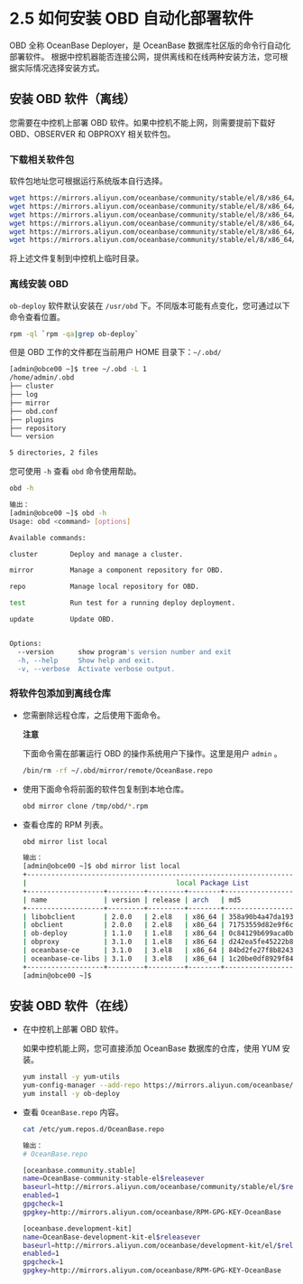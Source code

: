 2.5 如何安装 OBD 自动化部署软件 
=========================================



OBD 全称 OceanBase Deployer，是 OceanBase 数据库社区版的命令行自动化部署软件。
根据中控机器能否连接公网，提供离线和在线两种安装方法，您可根据实际情况选择安装方式。

安装 OBD 软件（离线） 
----------------------------------

您需要在中控机上部署 OBD 软件。如果中控机不能上网，则需要提前下载好 OBD、OBSERVER 和 OBPROXY 相关软件包。

### 下载相关软件包 

软件包地址您可根据运行系统版本自行选择。

```bash
wget https://mirrors.aliyun.com/oceanbase/community/stable/el/8/x86_64/ob-deploy-1.1.0-1.el8.x86_64.rpm
wget https://mirrors.aliyun.com/oceanbase/community/stable/el/8/x86_64/oceanbase-ce-3.1.0-3.el8.x86_64.rpm
wget https://mirrors.aliyun.com/oceanbase/community/stable/el/8/x86_64/oceanbase-ce-libs-3.1.0-3.el8.x86_64.rpm
wget https://mirrors.aliyun.com/oceanbase/community/stable/el/8/x86_64/obclient-2.0.0-2.el8.x86_64.rpm
wget https://mirrors.aliyun.com/oceanbase/community/stable/el/8/x86_64/libobclient-2.0.0-2.el8.x86_64.rpm
wget https://mirrors.aliyun.com/oceanbase/community/stable/el/8/x86_64/obproxy-3.1.0-1.el8.x86_64.rpm
```



将上述文件复制到中控机上临时目录。

### 离线安装 OBD 

`ob-deploy` 软件默认安装在 `/usr/obd` 下。不同版本可能有点变化，您可通过以下命令查看位置。

```bash
rpm -ql `rpm -qa|grep ob-deploy`
```



但是 OBD 工作的文件都在当前用户 HOME 目录下：`~/.obd/`

```bash
[admin@obce00 ~]$ tree ~/.obd -L 1
/home/admin/.obd
├── cluster
├── log
├── mirror
├── obd.conf
├── plugins
├── repository
└── version

5 directories, 2 files
```



您可使用 `-h` 查看 `obd` 命令使用帮助。

```bash
obd -h

输出：
[admin@obce00 ~]$ obd -h
Usage: obd <command> [options]

Available commands:

cluster        Deploy and manage a cluster.

mirror         Manage a component repository for OBD.

repo           Manage local repository for OBD.

test           Run test for a running deploy deployment.

update         Update OBD.


Options:
  --version      show program's version number and exit
  -h, --help     Show help and exit.
  -v, --verbose  Activate verbose output.
```



### 将软件包添加到离线仓库 

* 您需删除远程仓库，之后使用下面命令。

  **注意**

  下面命令需在部署运行 OBD 的操作系统用户下操作。这里是用户 `admin` 。

  ```bash
  /bin/rm -rf ~/.obd/mirror/remote/OceanBase.repo
  ```

* 使用下面命令将前面的软件包复制到本地仓库。

  ```bash
  obd mirror clone /tmp/obd/*.rpm
  ```
  

* 查看仓库的 RPM 列表。

  ```bash
  obd mirror list local
  
  输出：
  [admin@obce00 ~]$ obd mirror list local
  +-------------------------------------------------------------------------------------------+
  |                                     local Package List                                    |
  +-------------------+---------+---------+--------+------------------------------------------+
  | name              | version | release | arch   | md5                                      |
  +-------------------+---------+---------+--------+------------------------------------------+
  | libobclient       | 2.0.0   | 2.el8   | x86_64 | 358a90b4a47da193140c3bee023b2450126de4c6 |
  | obclient          | 2.0.0   | 2.el8   | x86_64 | 71753559d82e9f6c0b8a6d949b9a5194c6c53dc6 |
  | ob-deploy         | 1.1.0   | 1.el8   | x86_64 | 0c84129b699aca0b43fdfb01fb2c4439f36ff856 |
  | obproxy           | 3.1.0   | 1.el8   | x86_64 | d242ea5fe45222b8f61c3135ba2aaa778c61ea22 |
  | oceanbase-ce      | 3.1.0   | 3.el8   | x86_64 | 84bd2fe27f8b8243cc57d8a3f68b4c50f94aab80 |
  | oceanbase-ce-libs | 3.1.0   | 3.el8   | x86_64 | 1c20be0df8929f843e9bdd509de4916f883d62f8 |
  +-------------------+---------+---------+--------+------------------------------------------+
  [admin@obce00 ~]$
  ```


安装 OBD 软件（在线） 
----------------------------------

* 在中控机上部署 OBD 软件。

  如果中控机能上网，您可直接添加 OceanBase 数据库的仓库，使用 YUM 安装。

  ```bash
  yum install -y yum-utils
  yum-config-manager --add-repo https://mirrors.aliyun.com/oceanbase/OceanBase.repo
  yum install -y ob-deploy
  ```

  

* 查看 `OceanBase.repo` 内容。

  ```bash
  cat /etc/yum.repos.d/OceanBase.repo
  
  输出：
  # OceanBase.repo
  
  [oceanbase.community.stable]
  name=OceanBase-community-stable-el$releasever
  baseurl=http://mirrors.aliyun.com/oceanbase/community/stable/el/$releasever/$basearch/
  enabled=1
  gpgcheck=1
  gpgkey=http://mirrors.aliyun.com/oceanbase/RPM-GPG-KEY-OceanBase
  
  [oceanbase.development-kit]
  name=OceanBase-development-kit-el$releasever
  baseurl=http://mirrors.aliyun.com/oceanbase/development-kit/el/$releasever/$basearch/
  enabled=1
  gpgcheck=1
  gpgkey=http://mirrors.aliyun.com/oceanbase/RPM-GPG-KEY-OceanBase
  ```